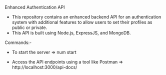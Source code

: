 Enhanced Authentication API 




- This repository contains an enhanced backend API for an authentication system with additional features to allow users to set their profiles as public or private.
- This API is built using Node.js, ExpressJS, and MongoDB.

Commands:-


- To start the server => num start
  
- Access the API endpoints using a tool like Postman => http://localhost:3000/api-docs/
